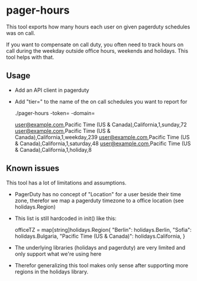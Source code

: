 pager-hours
===========

This tool exports how many hours each user on given pagerduty schedules was on call.

If you want to compensate on call duty, you often need to track hours on call during the weekday outside office hours, weekends and holidays.
This tool helps with that.
 

## Usage
- Add an API client in pagerduty
- Add "tier=<Num>" to the name of the on call schedules you want to report for

    ./pager-hours -token=<token> -domain=<subdomain>

    user@example.com,Pacific Time (US & Canada),California,1,sunday,72
    user@example.com,Pacific Time (US & Canada),California,1,weekday,239
    user@example.com,Pacific Time (US & Canada),California,1,saturday,48
    user@example.com,Pacific Time (US & Canada),California,1,holiday,8

## Known issues
This tool has a lot of limitations and assumptions.
- PagerDuty has no concept of "Location" for a user beside their time zone, therefor we map a pagerduty timezone to a office location (see holidays.Region)
- This list is still hardcoded in init() like this:

    officeTZ = map[string]holidays.Region{
      "Berlin": holidays.Berlin,
      "Sofia": holidays.Bulgaria,
      "Pacific Time (US & Canada)": holidays.California,
    }

- The underlying libraries (holidays and pagerduty) are very limited and only support what we're using here
- Therefor generalizing this tool makes only sense after supporting more regions in the holidays library.
